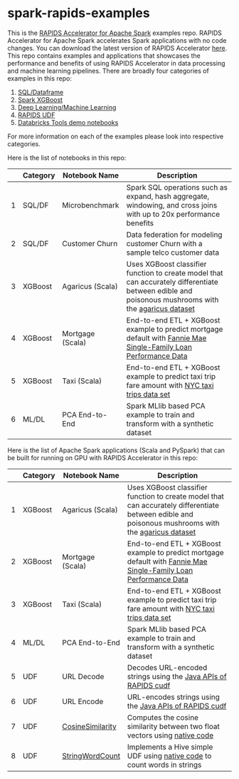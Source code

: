 # spark-rapids-examples

This is the [RAPIDS Accelerator for Apache Spark](https://nvidia.github.io/spark-rapids/) examples repo.
RAPIDS Accelerator for Apache Spark accelerates Spark applications with no code changes.
You can download the latest version of RAPIDS Accelerator [here](https://nvidia.github.io/spark-rapids/docs/download.html).
This repo contains examples and applications that showcases the performance and benefits of using 
RAPIDS Accelerator in data processing and machine learning pipelines. 
There are broadly four categories of examples in this repo: 
1. [SQL/Dataframe](./examples/SQL+DF-Examples) 
2. [Spark XGBoost](./examples/XGBoost-Examples) 
3. [Deep Learning/Machine Learning](./examples/ML+DL-Examples) 
4. [RAPIDS UDF](./examples/UDF-Examples)
5. [Databricks Tools demo notebooks](./tools/databricks)

For more information on each of the examples please look into respective categories.

Here is the list of notebooks in this repo:

|   | Category  | Notebook Name | Description
| ------------- | ------------- | ------------- | -------------
| 1 | SQL/DF | Microbenchmark | Spark SQL operations such as expand, hash aggregate, windowing, and cross joins with up to 20x performance benefits
| 2 | SQL/DF | Customer Churn | Data federation for modeling customer Churn with a sample telco customer data
| 3 | XGBoost | Agaricus (Scala) | Uses XGBoost classifier function to create model that can accurately differentiate between edible and poisonous mushrooms with the [agaricus dataset](https://archive.ics.uci.edu/ml/datasets/mushroom)
| 4 | XGBoost | Mortgage (Scala) | End-to-end ETL + XGBoost example to predict mortgage default with [Fannie Mae Single-Family Loan Performance Data](https://capitalmarkets.fanniemae.com/credit-risk-transfer/single-family-credit-risk-transfer/fannie-mae-single-family-loan-performance-data)
| 5 | XGBoost | Taxi (Scala) | End-to-end ETL + XGBoost example to predict taxi trip fare amount with [NYC taxi trips data set](https://www1.nyc.gov/site/tlc/about/tlc-trip-record-data.page)
| 6 | ML/DL | PCA End-to-End | Spark MLlib based PCA example to train and transform with a synthetic dataset

Here is the list of Apache Spark applications (Scala and PySpark) that 
can be built for running on GPU with RAPIDS Accelerator in this repo:

|   | Category  | Notebook Name | Description
| ------------- | ------------- | ------------- | -------------
| 1 | XGBoost | Agaricus (Scala) | Uses XGBoost classifier function to create model that can accurately differentiate between edible and poisonous mushrooms with the [agaricus dataset](https://archive.ics.uci.edu/ml/datasets/mushroom)
| 2 | XGBoost | Mortgage (Scala) | End-to-end ETL + XGBoost example to predict mortgage default with [Fannie Mae Single-Family Loan Performance Data](https://capitalmarkets.fanniemae.com/credit-risk-transfer/single-family-credit-risk-transfer/fannie-mae-single-family-loan-performance-data)
| 3 | XGBoost | Taxi (Scala) | End-to-end ETL + XGBoost example to predict taxi trip fare amount with [NYC taxi trips data set](https://www1.nyc.gov/site/tlc/about/tlc-trip-record-data.page)
| 4 | ML/DL | PCA End-to-End | Spark MLlib based PCA example to train and transform with a synthetic dataset
| 5 | UDF | URL Decode | Decodes URL-encoded strings using the [Java APIs of RAPIDS cudf](https://docs.rapids.ai/api/cudf-java/legacy/)
| 6 | UDF | URL Encode | URL-encodes strings using the [Java APIs of RAPIDS cudf](https://docs.rapids.ai/api/cudf-java/legacy/)
| 7 | UDF | [CosineSimilarity](./examples/UDF-Examples/RAPIDS-accelerated-UDFs/src/main/java/com/nvidia/spark/rapids/udf/java/CosineSimilarity.java) | Computes the cosine similarity between two float vectors using [native code](./examples/UDF-Examples/RAPIDS-accelerated-UDFs/src/main/cpp/src)
| 8 | UDF | [StringWordCount](./examples/UDF-Examples/RAPIDS-accelerated-UDFs/src/main/java/com/nvidia/spark/rapids/udf/hive/StringWordCount.java)  | Implements a Hive simple UDF using [native code](./examples/UDF-Examples/RAPIDS-accelerated-UDFs/src/main/cpp/src) to count words in strings
